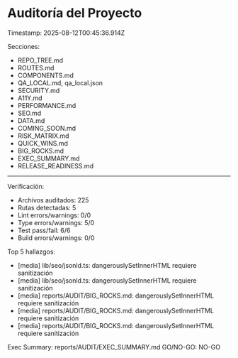 # Auditoría del Proyecto

Timestamp: 2025-08-12T00:45:36.914Z

Secciones:
- REPO_TREE.md
- ROUTES.md
- COMPONENTS.md
- QA_LOCAL.md, qa_local.json
- SECURITY.md
- A11Y.md
- PERFORMANCE.md
- SEO.md
- DATA.md
- COMING_SOON.md
- RISK_MATRIX.md
- QUICK_WINS.md
- BIG_ROCKS.md
- EXEC_SUMMARY.md
- RELEASE_READINESS.md

---
Verificación:
- Archivos auditados: 225
- Rutas detectadas: 5
- Lint errors/warnings: 0/0
- Type errors/warnings: 5/0
- Test pass/fail: 6/6
- Build errors/warnings: 0/0

Top 5 hallazgos:
- [media] lib/seo/jsonld.ts: dangerouslySetInnerHTML requiere sanitización
- [media] lib/seo/jsonld.ts: dangerouslySetInnerHTML requiere sanitización
- [media] reports/AUDIT/BIG_ROCKS.md: dangerouslySetInnerHTML requiere sanitización
- [media] reports/AUDIT/BIG_ROCKS.md: dangerouslySetInnerHTML requiere sanitización
- [media] reports/AUDIT/BIG_ROCKS.md: dangerouslySetInnerHTML requiere sanitización

Exec Summary: reports/AUDIT/EXEC_SUMMARY.md
GO/NO-GO: NO-GO
